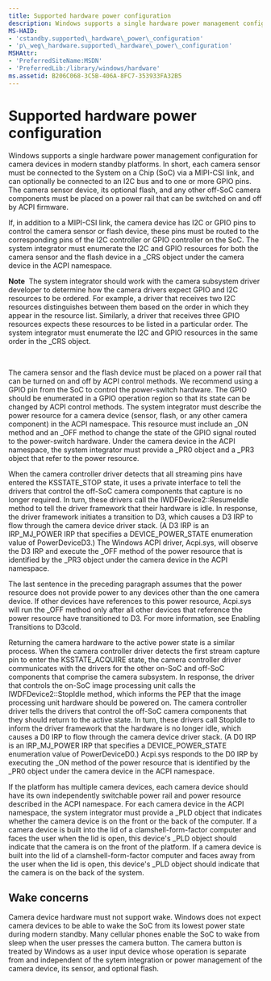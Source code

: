 ```yaml
---
title: Supported hardware power configuration
description: Windows supports a single hardware power management configuration for camera devices in modern standby platforms.
MS-HAID:
- 'cstandby.supported\_hardware\_power\_configuration'
- 'p\_weg\_hardware.supported\_hardware\_power\_configuration'
MSHAttr:
- 'PreferredSiteName:MSDN'
- 'PreferredLib:/library/windows/hardware'
ms.assetid: B206C068-3C5B-406A-8FC7-353933FA32B5
---
```


# Supported hardware power configuration


Windows supports a single hardware power management configuration for camera devices in modern standby platforms. In short, each camera sensor must be connected to the System on a Chip (SoC) via a MIPI-CSI link, and can optionally be connected to an I2C bus and to one or more GPIO pins. The camera sensor device, its optional flash, and any other off-SoC camera components must be placed on a power rail that can be switched on and off by ACPI firmware.

If, in addition to a MIPI-CSI link, the camera device has I2C or GPIO pins to control the camera sensor or flash device, these pins must be routed to the corresponding pins of the I2C controller or GPIO controller on the SoC. The system integrator must enumerate the I2C and GPIO resources for both the camera sensor and the flash device in a \_CRS object under the camera device in the ACPI namespace.

**Note**  The system integrator should work with the camera subsystem driver developer to determine how the camera drivers expect GPIO and I2C resources to be ordered. For example, a driver that receives two I2C resources distinguishes between them based on the order in which they appear in the resource list. Similarly, a driver that receives three GPIO resources expects these resources to be listed in a particular order. The system integrator must enumerate the I2C and GPIO resources in the same order in the \_CRS object.

 

The camera sensor and the flash device must be placed on a power rail that can be turned on and off by ACPI control methods. We recommend using a GPIO pin from the SoC to control the power-switch hardware. The GPIO should be enumerated in a GPIO operation region so that its state can be changed by ACPI control methods. The system integrator must describe the power resource for a camera device (sensor, flash, or any other camera component) in the ACPI namespace. This resource must include an \_ON method and an \_OFF method to change the state of the GPIO signal routed to the power-switch hardware. Under the camera device in the ACPI namespace, the system integrator must provide a \_PR0 object and a \_PR3 object that refer to the power resource.

When the camera controller driver detects that all streaming pins have entered the KSSTATE\_STOP state, it uses a private interface to tell the drivers that control the off-SoC camera components that capture is no longer required. In turn, these drivers call the IWDFDevice2::ResumeIdle method to tell the driver framework that their hardware is idle. In response, the driver framework initiates a transition to D3, which causes a D3 IRP to flow through the camera device driver stack. (A D3 IRP is an IRP\_MJ\_POWER IRP that specifies a DEVICE\_POWER\_STATE enumeration value of PowerDeviceD3.) The Windows ACPI driver, Acpi.sys, will observe the D3 IRP and execute the \_OFF method of the power resource that is identified by the \_PR3 object under the camera device in the ACPI namespace.

The last sentence in the preceding paragraph assumes that the power resource does not provide power to any devices other than the one camera device. If other devices have references to this power resource, Acpi.sys will run the \_OFF method only after all other devices that reference the power resource have transitioned to D3. For more information, see Enabling Transitions to D3cold.

Returning the camera hardware to the active power state is a similar process. When the camera controller driver detects the first stream capture pin to enter the KSSTATE\_ACQUIRE state, the camera controller driver communicates with the drivers for the other on-SoC and off-SoC components that comprise the camera subsystem. In response, the driver that controls the on-SoC image processing unit calls the IWDFDevice2::StopIdle method, which informs the PEP that the image processing unit hardware should be powered on. The camera controller driver tells the drivers that control the off-SoC camera components that they should return to the active state. In turn, these drivers call StopIdle to inform the driver framework that the hardware is no longer idle, which causes a D0 IRP to flow through the camera device driver stack. (A D0 IRP is an IRP\_MJ\_POWER IRP that specifies a DEVICE\_POWER\_STATE enumeration value of PowerDeviceD0.) Acpi.sys responds to the D0 IRP by executing the \_ON method of the power resource that is identified by the \_PR0 object under the camera device in the ACPI namespace.

If the platform has multiple camera devices, each camera device should have its own independently switchable power rail and power resource described in the ACPI namespace. For each camera device in the ACPI namespace, the system integrator must provide a \_PLD object that indicates whether the camera device is on the front or the back of the computer. If a camera device is built into the lid of a clamshell-form-factor computer and faces the user when the lid is open, this device's \_PLD object should indicate that the camera is on the front of the platform. If a camera device is built into the lid of a clamshell-form-factor computer and faces away from the user when the lid is open, this device's \_PLD object should indicate that the camera is on the back of the system.

## Wake concerns


Camera device hardware must not support wake. Windows does not expect camera devices to be able to wake the SoC from its lowest power state during modern standby. Many cellular phones enable the SoC to wake from sleep when the user presses the camera button. The camera button is treated by Windows as a user input device whose operation is separate from and independent of the sytem integration or power management of the camera device, its sensor, and optional flash.

 

 






